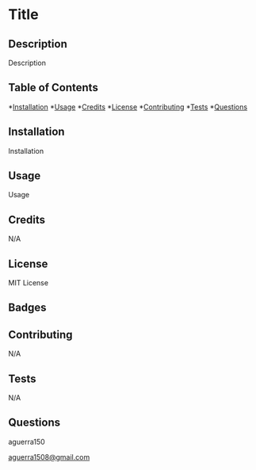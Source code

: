 # Title

  ## Description
  
  Description

  ## Table of Contents

  *[Installation](#installation)
  *[Usage](#usage)
  *[Credits](#credits)
  *[License](#license)
  *[Contributing](#contributing)
  *[Tests](#tests)
  *[Questions](#questions)
  
  ## Installation
  
  Installation
  
  ## Usage 
  
  Usage
  
  ## Credits
  
  N/A

  ## License
  
  MIT License
  
  ## Badges
  
  
  ## Contributing
  
  N/A
  
  ## Tests
  
  N/A

  ## Questions

  aguerra150
  
  aguerra1508@gmail.com
